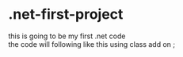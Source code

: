 # .net-first-project
this is going to be my first .net code
<br>
the code will following like this 
using class
add on ;